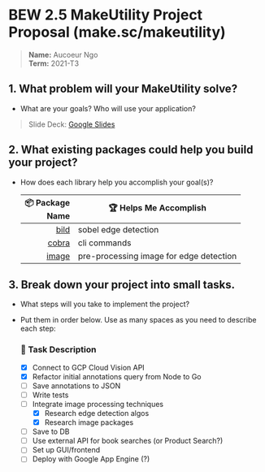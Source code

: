 # BEW 2.5 MakeUtility Project Proposal (make.sc/makeutility)
   
  >**Name:** Aucoeur Ngo   
  >**Term:** 2021-T3

## 1. What problem will your MakeUtility solve?   
- What are your goals? Who will use your application?   

> Slide Deck: [Google Slides](https://docs.google.com/presentation/d/1Arqa2vxMgHoo7kf9O6k-Y0Q7y_OzU2oRHfp_OftALx4/view?usp=sharing)

## 2. What existing packages could help you build your project?   
- How does each library help you accomplish your goal(s)?   

   | 📦 Package<br />Name | 🏆 Helps Me Accomplish  |
   |---:|---|
   [bild](https://github.com/anthonynsimon/bild) | sobel edge detection 
   [cobra](https://cobra.dev/) | cli commands
   [image](https://golang.org/pkg/image/) | pre-processing image for edge detection

## 3. Break down your project into small tasks.   
- What steps will you take to implement the project?  
- Put them in order below.  Use as many spaces as you need to describe each step:

   ### 🔢 Task Description 
   - [x] Connect to GCP Cloud Vision API 
   - [x] Refactor initial annotations query from Node to Go
   - [ ] Save annotations to JSON
   - [ ] Write tests
   - [ ] Integrate image processing techniques
     - [x] Research edge detection algos
     - [x] Research image packages
   - [ ] Save to DB
   - [ ] Use external API for book searches (or Product Search?)
   - [ ] Set up GUI/frontend
   - [ ] Deploy with Google App Engine (?)
